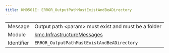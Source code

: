 ```yaml
---
title: KM0501E: ERROR_OutputPathMustExistAndBeADirectory
---
```


|            |           |
|------------|---------- |
| Message    | Output path &lt;param&gt; must exist and must be a folder |
| Module     | [kmc.InfrastructureMessages](kmc.infrastructuremessages) |
| Identifier | `ERROR_OutputPathMustExistAndBeADirectory` |


